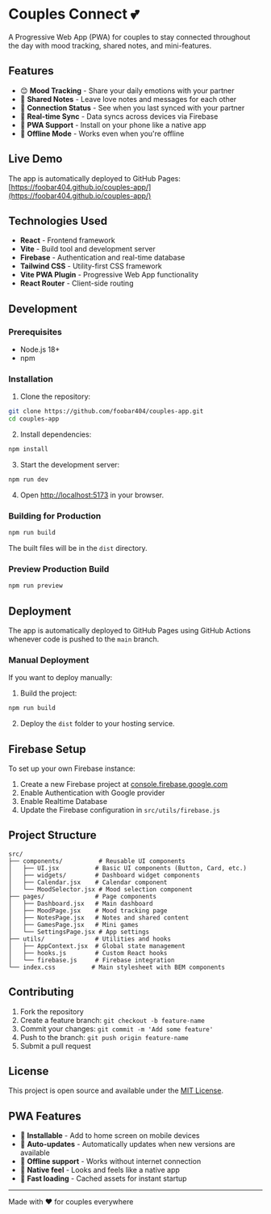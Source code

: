 # Couples Connect 💕

A Progressive Web App (PWA) for couples to stay connected throughout the day with mood tracking, shared notes, and mini-features.

## Features

- 😊 **Mood Tracking** - Share your daily emotions with your partner
- 📝 **Shared Notes** - Leave love notes and messages for each other
- 💖 **Connection Status** - See when you last synced with your partner
- 🔄 **Real-time Sync** - Data syncs across devices via Firebase
- 📱 **PWA Support** - Install on your phone like a native app
- 🌙 **Offline Mode** - Works even when you're offline

## Live Demo

The app is automatically deployed to GitHub Pages: [https://foobar404.github.io/couples-app/](https://foobar404.github.io/couples-app/)

## Technologies Used

- **React** - Frontend framework
- **Vite** - Build tool and development server
- **Firebase** - Authentication and real-time database
- **Tailwind CSS** - Utility-first CSS framework
- **Vite PWA Plugin** - Progressive Web App functionality
- **React Router** - Client-side routing

## Development

### Prerequisites

- Node.js 18+ 
- npm

### Installation

1. Clone the repository:
```bash
git clone https://github.com/foobar404/couples-app.git
cd couples-app
```

2. Install dependencies:
```bash
npm install
```

3. Start the development server:
```bash
npm run dev
```

4. Open [http://localhost:5173](http://localhost:5173) in your browser.

### Building for Production

```bash
npm run build
```

The built files will be in the `dist` directory.

### Preview Production Build

```bash
npm run preview
```

## Deployment

The app is automatically deployed to GitHub Pages using GitHub Actions whenever code is pushed to the `main` branch.

### Manual Deployment

If you want to deploy manually:

1. Build the project:
```bash
npm run build
```

2. Deploy the `dist` folder to your hosting service.

## Firebase Setup

To set up your own Firebase instance:

1. Create a new Firebase project at [console.firebase.google.com](https://console.firebase.google.com)
2. Enable Authentication with Google provider
3. Enable Realtime Database
4. Update the Firebase configuration in `src/utils/firebase.js`

## Project Structure

```
src/
├── components/          # Reusable UI components
│   ├── UI.jsx          # Basic UI components (Button, Card, etc.)
│   ├── widgets/        # Dashboard widget components
│   ├── Calendar.jsx    # Calendar component
│   └── MoodSelector.jsx # Mood selection component
├── pages/              # Page components
│   ├── Dashboard.jsx   # Main dashboard
│   ├── MoodPage.jsx    # Mood tracking page
│   ├── NotesPage.jsx   # Notes and shared content
│   ├── GamesPage.jsx   # Mini games
│   └── SettingsPage.jsx # App settings
├── utils/              # Utilities and hooks
│   ├── AppContext.jsx  # Global state management
│   ├── hooks.js        # Custom React hooks
│   └── firebase.js     # Firebase integration
└── index.css          # Main stylesheet with BEM components
```

## Contributing

1. Fork the repository
2. Create a feature branch: `git checkout -b feature-name`
3. Commit your changes: `git commit -m 'Add some feature'`
4. Push to the branch: `git push origin feature-name`
5. Submit a pull request

## License

This project is open source and available under the [MIT License](LICENSE).

## PWA Features

- 📱 **Installable** - Add to home screen on mobile devices
- 🔄 **Auto-updates** - Automatically updates when new versions are available
- 📶 **Offline support** - Works without internet connection
- 🎨 **Native feel** - Looks and feels like a native app
- 🚀 **Fast loading** - Cached assets for instant startup

---

Made with ❤️ for couples everywhere
